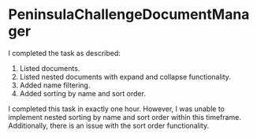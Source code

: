 # PeninsulaChallengeDocumentManager

I completed the task as described:

1. Listed documents.
2. Listed nested documents with expand and collapse functionality.
3. Added name filtering.
4. Added sorting by name and sort order.

I completed this task in exactly one hour. However, I was unable to implement nested sorting by name and sort order within this timeframe. Additionally, there is an issue with the sort order functionality.
